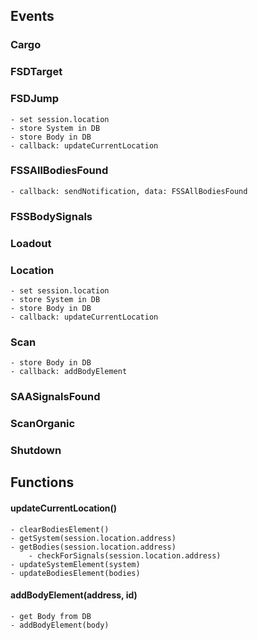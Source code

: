 ## Events

### Cargo

### FSDTarget

### FSDJump

    - set session.location
    - store System in DB
    - store Body in DB
    - callback: updateCurrentLocation

### FSSAllBodiesFound

    - callback: sendNotification, data: FSSAllBodiesFound

### FSSBodySignals

### Loadout

### Location

    - set session.location
    - store System in DB
    - store Body in DB
    - callback: updateCurrentLocation

### Scan

    - store Body in DB
    - callback: addBodyElement

### SAASignalsFound

### ScanOrganic

### Shutdown

## Functions

#### updateCurrentLocation()

    - clearBodiesElement()
    - getSystem(session.location.address)
    - getBodies(session.location.address)
        - checkForSignals(session.location.address)
    - updateSystemElement(system)
    - updateBodiesElement(bodies)

#### addBodyElement(address, id)

    - get Body from DB
    - addBodyElement(body)
